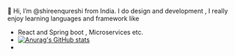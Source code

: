 👋 Hi, I’m @shireenqureshi from India. I do design and development , I really enjoy learning languages  and framework like 
-    React  and Spring boot , Microservices etc.
- [![Anurag's GitHub stats](https://github-readme-stats.vercel.app/api?username=shinuqureshi)](https://github.com/anuraghazra/github-readme-stats)
-     
